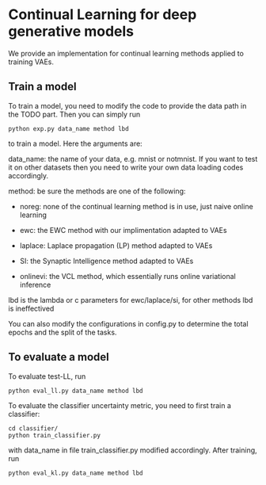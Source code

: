 # Continual Learning for deep generative models

We provide an implementation for continual learning methods applied to training VAEs.

## Train a model
To train a model, you need to modify the code to provide the data path in the TODO part. 
Then you can simply run

    python exp.py data_name method lbd
    
to train a model. Here the arguments are:

data_name: the name of your data, e.g. mnist or notmnist. If you want to test it on other
datasets then you need to write your own data loading codes accordingly.

method: be sure the methods are one of the following:

+ noreg: none of the continual learning method is in use, just naive online learning

+ ewc: the EWC method with our implimentation adapted to VAEs

+ laplace: Laplace propagation (LP) method adapted to VAEs

+ SI: the Synaptic Intelligence method adapted to VAEs

+ onlinevi: the VCL method, which essentially runs online variational inference

lbd is the lambda or c parameters for ewc/laplace/si, for other methods lbd is ineffectived

You can also modify the configurations in config.py to determine the total epochs and the split of the tasks.

## To evaluate a model
To evaluate test-LL, run

    python eval_ll.py data_name method lbd
    
To evaluate the classifier uncertainty metric, you need to first train a classifier:

    cd classifier/
    python train_classifier.py
    
with data_name in file train_classifier.py modified accordingly. After training, run

    python eval_kl.py data_name method lbd
